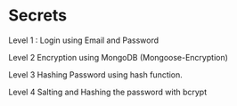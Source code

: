# Secrets

Level 1 :
Login using Email and Password

Level 2
Encryption using MongoDB (Mongoose-Encryption)

Level 3 
Hashing Password using hash function.

Level 4
Salting and Hashing the password with bcrypt
